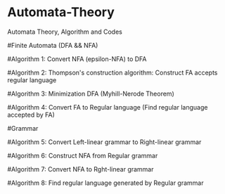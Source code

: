# Automata-Theory
Automata Theory, Algorithm and Codes

#Finite Automata (DFA && NFA)

#Algorithm 1: Convert NFA (epsilon-NFA) to DFA

#Algorithm 2: Thompson's construction algorithm: Construct FA accepts regular language

#Algorithm 3: Minimization DFA (Myhill-Nerode Theorem)

#Algorithm 4: Convert FA to Regular language (Find regular language accepted by FA)

#Grammar

#Algorithm 5: Convert Left-linear grammar to Right-linear grammar

#Algorithm 6: Construct NFA from Regular grammar

#Algorithm 7: Convert NFA to Rght-linear grammar

#Algorithm 8: Find regular language generated by Regular grammar

